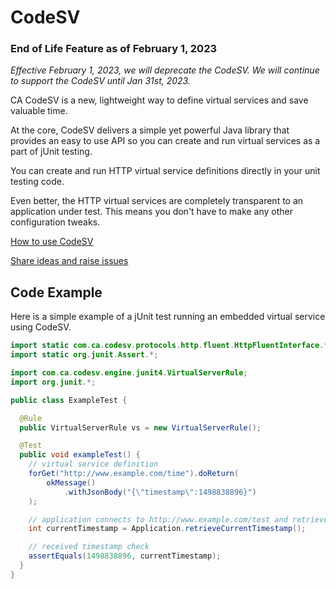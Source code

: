 # CodeSV

### End of Life Feature as of February 1, 2023
_*Effective February 1, 2023, we will deprecate the CodeSV. We will continue to support the CodeSV until Jan 31st, 2023.*_


CA CodeSV is a new, lightweight way to define virtual services and save valuable time. 

At the core, CodeSV delivers a simple yet powerful Java library that provides an easy to use API so you can create and run virtual services as a part of jUnit testing. 

You can create and run HTTP virtual service definitions directly in your unit testing code.

Even better, the HTTP virtual services are completely transparent to an application under test. This means you don't have to make any other configuration tweaks.

[How to use CodeSV](https://github.com/CA-DevTest/CodeSV/wiki/Quick-Start-Guide)

[Share ideas and raise issues](https://communities.ca.com/community/ca-devtest-community/content?filterID=contentstatus%5Bpublished%5D~category%5Bsv-as-code%5D)


## Code Example
Here is a simple example of a jUnit test running an embedded virtual service using CodeSV.

```java
import static com.ca.codesv.protocols.http.fluent.HttpFluentInterface.*;
import static org.junit.Assert.*;

import com.ca.codesv.engine.junit4.VirtualServerRule;
import org.junit.*;

public class ExampleTest {

  @Rule
  public VirtualServerRule vs = new VirtualServerRule();

  @Test
  public void exampleTest() {
    // virtual service definition
    forGet("http://www.example.com/time").doReturn(
        okMessage()
            .withJsonBody("{\"timestamp\":1498838896}")
    );

    // application connects to http://www.example.com/test and retrieves JSON response
    int currentTimestamp = Application.retrieveCurrentTimestamp();

    // received timestamp check
    assertEquals(1498838896, currentTimestamp);
  }
}
```
